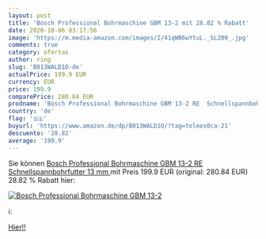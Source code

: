 ```yaml
---
layout: post
title: 'Bosch Professional Bohrmaschine GBM 13-2 mit 28.82 % Rabatt'
date: 2020-10-06 03:17:56
image: 'https://m.media-amazon.com/images/I/41qWB6wYtuL._SL200_.jpg'
comments: true
category: ofertas
author: ring
slug: 'B013WALD1O-de'
actualPrice: 199.9 EUR
currency: EUR
price: 199.9
comparePrice: 280.84 EUR
prodname: 'Bosch Professional Bohrmaschine GBM 13-2 RE  Schnellspannbohrfutter 13 mm '
country: 'de'
flag: '🇩🇪'
buyurl: 'https://www.amazon.de/dp/B013WALD1O/?tag=tolees0ca-21'
descuento: '28.82'
average: '199.9'
---
```


Sie können [Bosch Professional Bohrmaschine GBM 13-2 RE  Schnellspannbohrfutter 13 mm ](https://www.amazon.de/dp/B013WALD1O/?tag=tolees0ca-21) mit Preis 199.9 EUR (original: 280.84 EUR) 28.82 % Rabatt hier:

[![Bosch Professional Bohrmaschine GBM 13-2](https://m.media-amazon.com/images/I/41qWB6wYtuL._SL200_.jpg)](https://www.amazon.de/dp/B013WALD1O/?tag=tolees0ca-21)

ℹ️:


[Hier!!](https://www.amazon.de/dp/B013WALD1O/?tag=tolees0ca-21)
